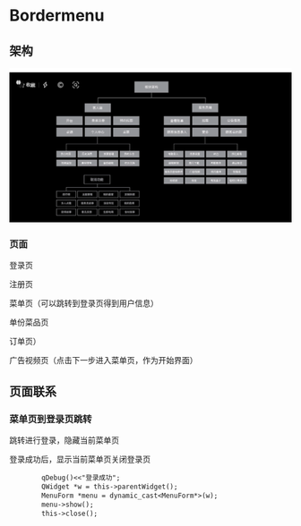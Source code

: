 # Bordermenu

## 架构

![image-20241025202042138](\img\image-20241025202042138.png)

### 页面

登录页

注册页

菜单页（可以跳转到登录页得到用户信息）

单份菜品页

订单页）

广告视频页（点击下一步进入菜单页，作为开始界面）

## 页面联系

### 菜单页到登录页跳转

跳转进行登录，隐藏当前菜单页

登录成功后，显示当前菜单页关闭登录页

```
        qDebug()<<"登录成功";
        QWidget *w = this->parentWidget();
        MenuForm *menu = dynamic_cast<MenuForm*>(w);
        menu->show();
        this->close();
```

